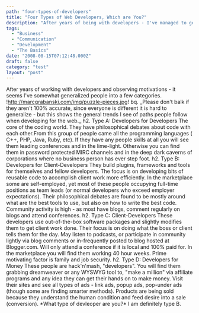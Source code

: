 ```yaml
---
path: "four-types-of-developers"
title: "Four Types of Web Developers, Which are You?"
description: "After years of being with developers - I've managed to generalize developers into a few categories."
tags: 
  - "Business"
  - "Communication"
  - "Development"
  - "The Basics"
date: "2008-08-15T07:12:48.000Z"
draft: false
category: "test"
layout: "post"
---
```


After years of working with developers and observing motivations - it seems I've somewhat generalized people into a few categories. !http://marcgrabanski.com/img/puzzle-pieces.jpg! bq. \_Please don't balk if they aren't 100% accurate, since everyone is different it is hard to generalize - but this shows the general trends I see of paths people follow when developing for the web.\_ h2. Type A: Developers for Developers The core of the coding world. They have philosophical debates about code with each other.From this group of people came all the programming languages ( C++, PHP, Java, Ruby, etc). If they have any people skills at all you will see them leading conferences and in the lime-light. Otherwise you can find them in password protected MIRC channels and in the deep dark caverns of corporations where no business person has ever step foot. h2. Type B: Developers for Client-Developers They build plugins, frameworks and tools for themselves and fellow developers. The focus is on developing bits of reusable code to accomplish client work more efficiently. In the marketplace some are self-employed, yet most of these people occupying full-time positions as team leads (or normal developers who exceed employer expectations). Their philosophical debates are found to be mostly around what are the best tools to use, but also on how to write the best code. Community activity is high - as most have blogs, comment regularly on blogs and attend conferences. h2. Type C: Client-Developers These developers use out-of-the-box software packages and slightly modifies them to get client work done. Their focus is on doing what the boss or client tells them for the day. May listen to podcasts, or participate in community lightly via blog comments or in-frequently posted to blog hosted at Blogger.com. Will only attend a conference if it is local and 100% paid for. In the marketplace you will find them working 40 hour weeks. Prime motivating factor is family and job security. h2. Type D: Developers for Money These people are hack'n'mash, "developers". You will find them grabbing dreamweaver or any WYSWYG tool to, "make a million" via affiliate programs and any idea they can get their hands on to make money. Visit their sites and see all types of ads - link ads, popup ads, pop-under ads (though some are finding smarter methods). Products are being sold because they understand the human condition and feed desire into a sale (conversion). \*What type of devleoper are you?\* I am definitely type B.